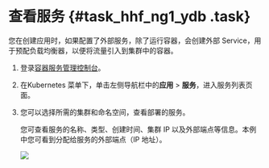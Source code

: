 # 查看服务 {#task_hhf_ng1_ydb .task}

您在创建应用时，如果配置了外部服务，除了运行容器，会创建外部 Service，用于预配负载均衡器，以便将流量引入到集群中的容器。

1.  登录[容器服务管理控制台](https://cs.console.aliyun.com)。 
2.  在Kubernetes 菜单下，单击左侧导航栏中的**应用** \> **服务**，进入服务列表页面。 
3.  您可以选择所需的集群和命名空间，查看部署的服务。 

    您可查看服务的名称、类型、创建时间、集群 IP 以及外部端点等信息。本例中您可看到分配给服务的外部端点（IP 地址）。

    ![](http://static-aliyun-doc.oss-cn-hangzhou.aliyuncs.com/assets/img/6969/5672_zh-CN.png)


